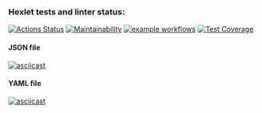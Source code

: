 ### Hexlet tests and linter status:
[![Actions Status](https://github.com/Alexander86-N/python-project-lvl2/workflows/hexlet-check/badge.svg)](https://github.com/Alexander86-N/python-project-lvl2/actions)
[![Maintainability](https://api.codeclimate.com/v1/badges/a99a88d28ad37a79dbf6/maintainability)](https://codeclimate.com/github/codeclimate/codeclimate/maintainability)
[![example workflows](https://github.com/Alexander86-N/python-project-lvl2/actions/workflows/check-file.yml/badge.svg)](https://github.com/Alexander86-N/python-project-lvl2/actions)
[![Test Coverage](https://api.codeclimate.com/v1/badges/f77f128f08cfb8fcfb56/test_coverage)](https://codeclimate.com/github/Alexander86-N/python-project-lvl2/test_coverage)

#### JSON file
[![asciicast](https://asciinema.org/a/mZJa8MxieJ6E8mgi54LXa4LlV.svg)](https://asciinema.org/a/mZJa8MxieJ6E8mgi54LXa4LlV)
#### YAML file
[![asciicast](https://asciinema.org/a/JWNV57njEjgPbDyvO3tp6ZD8c.svg)](https://asciinema.org/a/JWNV57njEjgPbDyvO3tp6ZD8c)
